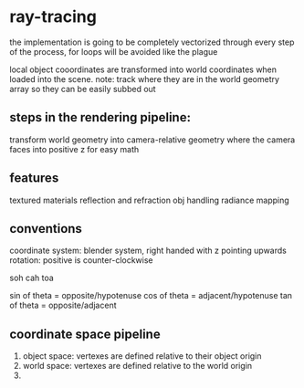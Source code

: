 # ray-tracing


the implementation is going to be completely vectorized through every step of the process, for loops will be avoided like the plague



local object cooordinates are transformed into world coordinates
when loaded into the scene. note: track where they are in the
world geometry array so they can be easily subbed out

## steps in the rendering pipeline:
transform world geometry into camera-relative geometry where the camera
faces into positive z for easy math


## features
textured materials
reflection and refraction
obj handling
radiance mapping

## conventions

coordinate system: blender system,
right handed with z pointing upwards
rotation: positive is counter-clockwise

soh
cah
toa

sin of theta = opposite/hypotenuse
cos of theta = adjacent/hypotenuse
tan of theta = opposite/adjacent

## coordinate space pipeline

1. object space: vertexes are defined relative to their object origin
2. world space:  vertexes are defined relative to the world origin
3. 